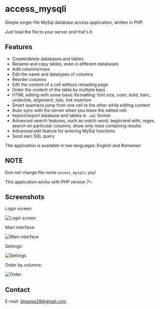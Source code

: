 # access_mysqli
Simple single-file MySql database access application, written in PHP.

Just load the file to your server and that's it.

## Features
- Create/delete databases and tables
- Rename and copy tables, even in different databases
- Add columns/rows
- Edit the name and datatypes of columns
- Reorder columns
- Edit the content of a cell without reloading page
- Order the content of the table by multiple keys
- HTML editing with some basic formatting: font size, color, bold, italic, underline, alignment, lists, link insertion
- Smart seamless jump from one cell to the other while editing content
- Auto-sync with the server when you leave the edited cell.
- Import/export database and tables in `.sql` format
- Advanced search features, such as match word, begin/end with, regex, search on particular columns, show only rows containing results
- Advanced edit feature for entering MySql functions
- Send own SQL query

The application is available in two languages: English and Romanian

## NOTE
Don not change file name `access_mysqli.php`!

This application works with PHP version 7+.

## Screenshots
Login screen:

![Login screen](https://user-images.githubusercontent.com/37538163/64001110-ca455480-cb0f-11e9-9816-3248197be4bb.png)

Main interface:

![Main interface](https://user-images.githubusercontent.com/37538163/64006663-717bb900-cb1b-11e9-9e2d-cdca9b1bbaed.png)

Settings:

![Settings](https://user-images.githubusercontent.com/37538163/64006721-89ebd380-cb1b-11e9-9475-bdf12ad2be96.png)

Order by columns:

![Order](https://user-images.githubusercontent.com/37538163/64006748-96702c00-cb1b-11e9-9889-9b9b58948bb0.png)

## Contact
E-mail: dmanea28@gmail.com
